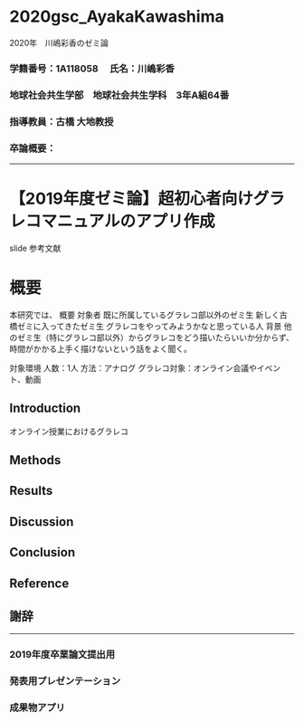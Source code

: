 # 2020gsc_AyakaKawashima
2020年　川嶋彩香のゼミ論
### 学籍番号：1A118058 　氏名：川嶋彩香
### 地球社会共生学部　地球社会共生学科　3年A組64番
### 指導教員：古橋 大地教授
### 卒論概要：
***
# 【2019年度ゼミ論】超初心者向けグラレコマニュアルのアプリ作成

slide
参考文献

# 概要  
本研究では、
概要
対象者
既に所属しているグラレコ部以外のゼミ生
新しく古橋ゼミに入ってきたゼミ生
グラレコをやってみようかなと思っている人
背景
他のゼミ生（特にグラレコ部以外）からグラレコをどう描いたらいいか分からず、
時間がかかる上手く描けないという話をよく聞く。

対象環境
人数：1人
方法：アナログ
グラレコ対象：オンライン会議やイベント、動画

## Introduction
オンライン授業におけるグラレコ
## Methods
## Results
## Discussion
## Conclusion
## Reference
## 謝辞
***
### 2019年度卒業論文提出用  
### 発表用プレゼンテーション  
### 成果物アプリ
